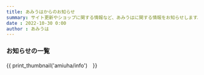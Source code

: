 ```yaml
---
title: あみうはからのお知らせ
summary: サイト更新やショップに関する情報など、あみうはに関する情報をお知らせします。
date : 2022-10-30 0:00
author : あみうは
---
```

### お知らせの一覧

{{ print_thumbnail('amiuha/info')　}}